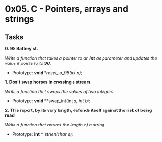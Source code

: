# 0x05. C - Pointers, arrays and strings

## Tasks

**0. 98 Battery st.**

*Write a function that takes a pointer to an **int** as parameter and updates the value it points to to **98**.*
- Prototype: **void** **reset_to_98(int *n);**

**1. Don't swap horses in crossing a stream**

*Write a function that swaps the values of two integers.*
- Prototype: **void** **swap_int(int *a, int *b);**

**2. This report, by its very length, defends itself against the risk of being read**

*Write a function that returns the length of a string.*
- Prototype: **int** **_strlen(char *s);**
